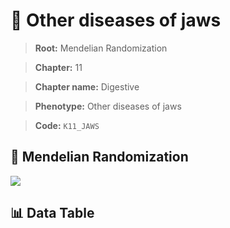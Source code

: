 # 🧪 Other diseases of jaws

> **Root:** Mendelian Randomization

> **Chapter:** 11  

> **Chapter name:** Digestive

> **Phenotype:** Other diseases of jaws  

> **Code:** `K11_JAWS`

## 🧬 Mendelian Randomization  

<img src="/MR/Figures/Forward/K11_JAWS.png"/>

## 📊 Data Table

<CsvTableMRF src="/MR_Data/Forward/K11_JAWS.csv"/>
